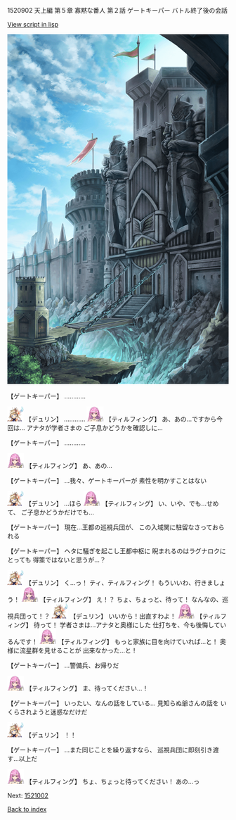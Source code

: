 1520902 天上編 第５章 寡黙な番人 第２話 ゲートキーパー バトル終了後の会話

[View script in lisp](../scripts/1520902.txt)

![005_Checkpoint.png](../images/backgrounds/005_Checkpoint.png)

【ゲートキーパー】
…………

<img src="../images/units/0.png" alt="0.png" height="34"/>
【デュリン】
…………

<img src="../images/units/24.png" alt="24.png" height="34"/>
【ティルフィング】
あ、あの…ですから今回は…
アナタが学者さまの
ご子息かどうかを確認しに…

【ゲートキーパー】
…………

<img src="../images/units/24.png" alt="24.png" height="34"/>
【ティルフィング】
あ、あの…

【ゲートキーパー】
…我々、ゲートキーパーが
素性を明かすことはない

<img src="../images/units/0.png" alt="0.png" height="34"/>
【デュリン】
…ほら

<img src="../images/units/24.png" alt="24.png" height="34"/>
【ティルフィング】
い、いや、でも…せめて、
ご子息かどうかだけでも…

【ゲートキーパー】
現在…王都の巡視兵団が、
この入域関に駐留なさっておられる

【ゲートキーパー】
ヘタに騒ぎを起こし王都中枢に
睨まれるのはラグナロクにとっても
得策ではないと思うが…？

<img src="../images/units/0.png" alt="0.png" height="34"/>
【デュリン】
く…っ！
ティ、ティルフィング！
もういいわ、行きましょう！

<img src="../images/units/24.png" alt="24.png" height="34"/>
【ティルフィング】
え！？
ちょ、ちょっと、待って！
なんなの、巡視兵団って！？

<img src="../images/units/0.png" alt="0.png" height="34"/>
【デュリン】
いいから！出直すわよ！

<img src="../images/units/24.png" alt="24.png" height="34"/>
【ティルフィング】
待って！
学者さまは…アナタと奥様にした
仕打ちを、今も後悔しているんです！

<img src="../images/units/24.png" alt="24.png" height="34"/>
【ティルフィング】
もっと家族に目を向けていれば…と！
奥様に流星群を見せることが
出来なかった…と！

【ゲートキーパー】
…警備兵、お帰りだ

<img src="../images/units/24.png" alt="24.png" height="34"/>
【ティルフィング】
ま、待ってください…！

【ゲートキーパー】
いったい、なんの話をしている…
見知らぬ爺さんの話を
いくらされようと迷惑なだけだ

<img src="../images/units/0.png" alt="0.png" height="34"/>
【デュリン】
！！

【ゲートキーパー】
…また同じことを繰り返すなら、
巡視兵団に即刻引き渡す…以上だ

<img src="../images/units/24.png" alt="24.png" height="34"/>
【ティルフィング】
ちょ、ちょっと待ってください！
あの…っ

Next: [1521002](1521002.md)

[Back to index](index.md)
